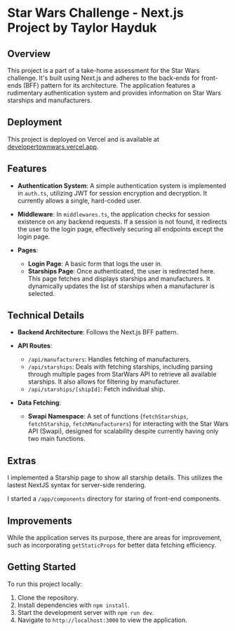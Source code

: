 # Star Wars Challenge - Next.js Project by Taylor Hayduk

## Overview

This project is a part of a take-home assessment for the Star Wars challenge. It's built using Next.js and adheres to the back-ends for front-ends (BFF) pattern for its architecture. The application features a rudimentary authentication system and provides information on Star Wars starships and manufacturers.

## Deployment

This project is deployed on Vercel and is available at [developertownwars.vercel.app](https://developertownwars.vercel.app/).

## Features

- **Authentication System**: A simple authentication system is implemented in `auth.ts`, utilizing JWT for session encryption and decryption. It currently allows a single, hard-coded user.

- **Middleware**: In `middlewares.ts`, the application checks for session existence on any backend requests. If a session is not found, it redirects the user to the login page, effectively securing all endpoints except the login page.

- **Pages**:
  - **Login Page**: A basic form that logs the user in.
  - **Starships Page**: Once authenticated, the user is redirected here. This page fetches and displays starships and manufacturers. It dynamically updates the list of starships when a manufacturer is selected.

## Technical Details

- **Backend Architecture**: Follows the Next.js BFF pattern.
- **API Routes**:

  - `/api/manufacturers`: Handles fetching of manufacturers.
  - `/api/starships`: Deals with fetching starships, including parsing through multiple pages from StarWars API to retrieve all available starships. It also allows for filtering by manufacturer.
  - `/api/starships/[shipId]`: Fetch individual ship.

- **Data Fetching**:
  - **Swapi Namespace**: A set of functions (`fetchStarships`, `fetchStarship`, `fetchManufacturers`) for interacting with the Star Wars API (Swapi), designed for scalability despite currently having only two main functions.

## Extras

I implemented a Starship page to show all starship details. This utilizes the lastest NextJS syntax for server-side rendering.

I started a `/app/components` directory for staring of front-end components.

## Improvements

While the application serves its purpose, there are areas for improvement, such as incorporating `getStaticProps` for better data fetching efficiency.

## Getting Started

To run this project locally:

1. Clone the repository.
2. Install dependencies with `npm install`.
3. Start the development server with `npm run dev`.
4. Navigate to `http://localhost:3000` to view the application.
